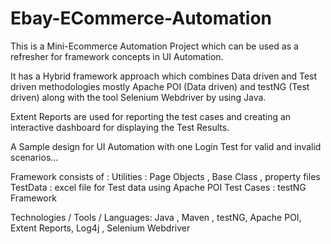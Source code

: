 # Ebay-ECommerce-Automation 

This is a Mini-Ecommerce Automation Project which can be used as a refresher for framework concepts in UI Automation.

It has a Hybrid framework approach which combines Data driven and Test driven methodologies mostly Apache POI (Data driven) and testNG (Test driven) along with the tool Selenium Webdriver by using Java.

Extent Reports are used for reporting the test cases and creating an interactive dashboard for displaying the Test Results.

A Sample design for UI Automation with one Login Test for valid and invalid scenarios...

Framework consists of :
Utilities : Page Objects , Base Class , property files 
TestData : excel file for Test data using Apache POI
Test Cases : testNG Framework

Technologies / Tools / Languages:
Java ,
Maven ,
testNG,
Apache POI,
Extent Reports,
Log4j ,
Selenium Webdriver

